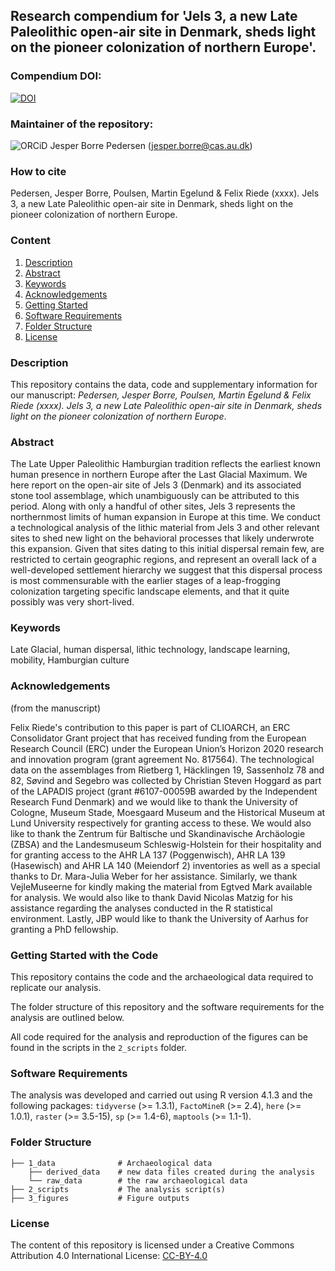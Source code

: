 ## Research compendium for 'Jels 3, a new Late Paleolithic open-air site in Denmark, sheds light on the pioneer colonization of northern Europe'.


### Compendium DOI:

[![DOI](https://zenodo.org/badge/480841547.svg)](https://zenodo.org/badge/latestdoi/480841547)

### Maintainer of the repository:

![ORCiD](https://img.shields.io/badge/ORCiD-0000--0002--3468--0986-green.svg) Jesper Borre Pedersen (<jesper.borre@cas.au.dk>) 

### How to cite

Pedersen, Jesper Borre, Poulsen, Martin Egelund & Felix Riede (xxxx). Jels 3, a new Late Paleolithic open-air site in Denmark, sheds light on the pioneer colonization of northern Europe.

### Content

1. [Description](#Description)
2. [Abstract](#Abstract)
3. [Keywords](#Keywords)
4. [Acknowledgements](#Acknowledgements)
5. [Getting Started](#Getting-Started-with-the-Code)
6. [Software Requirements](#Software-Requirements)
7. [Folder Structure](#folder-structure)
8. [License](#License)


### Description

This repository contains the data, code and supplementary information for our manuscript: _Pedersen, Jesper Borre, Poulsen, Martin Egelund & Felix Riede (xxxx). Jels 3, a new Late Paleolithic open-air site in Denmark, sheds light on the pioneer colonization of northern Europe_. 

### Abstract

The Late Upper Paleolithic Hamburgian tradition reflects the earliest known human presence in northern Europe after the Last Glacial Maximum. We here report on the open-air site of Jels 3 (Denmark) and its associated stone tool assemblage, which unambiguously can be attributed to this period. Along with only a handful of other sites, Jels 3 represents the northernmost limits of human expansion in Europe at this time. We conduct a technological analysis of the lithic material from Jels 3 and other relevant sites to shed new light on the behavioral processes that likely underwrote this expansion. Given that sites dating to this initial dispersal remain few, are restricted to certain geographic regions, and represent an overall lack of a well-developed settlement hierarchy we suggest that this dispersal process is most commensurable with the earlier stages of a leap-frogging colonization targeting specific landscape elements, and that it quite possibly was very short-lived.

### Keywords

Late Glacial, human dispersal, lithic technology, landscape learning, mobility, Hamburgian culture


### Acknowledgements

(from the manuscript)

Felix Riede's contribution to this paper is part of CLIOARCH, an ERC Consolidator Grant project that has received funding from the European Research Council (ERC) under the European Union’s Horizon 2020 research and innovation program (grant agreement No. 817564). The technological data on the assemblages from Rietberg 1, Häcklingen 19, Sassenholz 78 and 82, Søvind and Segebro was collected by Christian Steven Hoggard as part of the LAPADIS project (grant #6107-00059B awarded by the Independent Research Fund Denmark) and we would like to thank the University of Cologne, Museum Stade, Moesgaard Museum and the Historical Museum at Lund University respectively for granting access to these. We would also like to thank the Zentrum für Baltische und Skandinavische Archäologie (ZBSA) and the Landesmuseum Schleswig-Holstein for their hospitality and for granting access to the AHR LA 137 (Poggenwisch), AHR LA 139 (Hasewisch) and AHR LA 140 (Meiendorf 2) inventories as well as a special thanks to Dr. Mara-Julia Weber for her assistance. Similarly, we thank VejleMuseerne for kindly making the material from Egtved Mark available for analysis. We would also like to thank David Nicolas Matzig for his assistance regarding the analyses conducted in the R statistical environment. Lastly, JBP would like to thank the University of Aarhus for granting a PhD fellowship.

### Getting Started with the Code

This repository contains the code and the archaeological data required to replicate our analysis.  

The folder structure of this repository and the software requirements for the analysis are outlined below. 

All code required for the analysis and reproduction of the figures can be found in the scripts in the `2_scripts` folder.

### Software Requirements

The analysis was developed and carried out using R version 4.1.3 and the following packages: `tidyverse` (>= 1.3.1), `FactoMineR` (>= 2.4), `here` (>= 1.0.1), `raster` (>= 3.5-15), `sp` (>= 1.4-6), `maptools` (>= 1.1-1).


### Folder Structure

```
├── 1_data              # Archaeological data
    ├── derived_data    # new data files created during the analysis
    └── raw_data        # the raw archaeological data
├── 2_scripts           # The analysis script(s)
├── 3_figures           # Figure outputs
```



### License

The content of this repository is licensed under a Creative Commons Attribution 4.0 International License: [CC-BY-4.0](http://creativecommons.org/licenses/by/4.0/)
